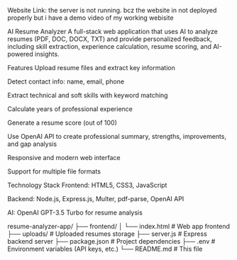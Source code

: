 Website Link: the server is not running. bcz the website in not deployed properly but i have a demo video of my working webisite



AI Resume Analyzer
A full-stack web application that uses AI to analyze resumes (PDF, DOC, DOCX, TXT) and provide personalized feedback, including skill extraction, experience calculation, resume scoring, and AI-powered insights.

Features
Upload resume files and extract key information

Detect contact info: name, email, phone

Extract technical and soft skills with keyword matching

Calculate years of professional experience

Generate a resume score (out of 100)

Use OpenAI API to create professional summary, strengths, improvements, and gap analysis

Responsive and modern web interface

Support for multiple file formats



Technology Stack
Frontend: HTML5, CSS3, JavaScript

Backend: Node.js, Express.js, Multer, pdf-parse, OpenAI API

AI: OpenAI GPT-3.5 Turbo for resume analysis



resume-analyzer-app/
├── frontend/
│   └── index.html         # Web app frontend
├── uploads/               # Uploaded resumes storage
├── server.js              # Express backend server
├── package.json           # Project dependencies
├── .env                   # Environment variables (API keys, etc.)
└── README.md              # This file
